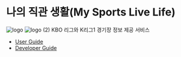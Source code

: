 # 나의 직관 생활(My Sports Live Life)
![logo](https://github.com/syk001108/MySportsLiveLife/assets/57708995/de5ef9c9-4cf0-4f67-ba64-a4b96ca91763#gh-light-mode-only)
![logo (2)](https://github.com/syk001108/MySportsLiveLife/assets/57708995/161c9a01-21cb-4c29-9d8d-4e918b4ba8aa#gh-dark-mode-only)
KBO 리그와 K리그1 경기장 정보 제공 서비스
- [User Guide](https://github.com/syk001108/MySportsLiveLife)
- [Developer Guide](https://github.com/syk001108/MySportsLiveLife)

